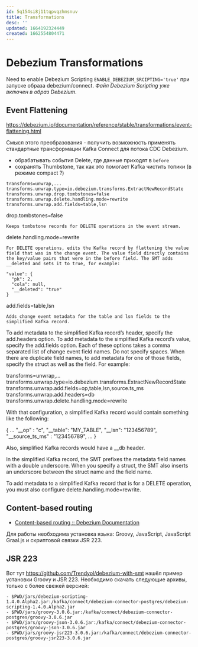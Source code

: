 ```yaml
---
id: 5q154si8j11tqpvqzhmsnuv
title: Transformations
desc: ''
updated: 1664192324449
created: 1662554804471
---
```


# Debezium Transformations

Need to enable Debezium Scripting `ENABLE_DEBEZIUM_SRCIPTING='true'` при запуске образа debezium/connect. _Файл Debezium Scripting уже включен в образ Debezium_.

## Event Flattening

https://debezium.io/documentation/reference/stable/transformations/event-flattening.html

Смысл этого преобразования - получить возможность применять стандартные трансформации Kafka Connect для потока CDC Debezium. 
 
* обрабатывать события Delete, где данные приходят в `before`
* сохранять Thumbstone, так как это помогает Kafka чистить топики (в режиме compact ?)

```
transforms=unwrap,...
transforms.unwrap.type=io.debezium.transforms.ExtractNewRecordState
transforms.unwrap.drop.tombstones=false
transforms.unwrap.delete.handling.mode=rewrite
transforms.unwrap.add.fields=table,lsn
```



drop.tombstones=false

    Keeps tombstone records for DELETE operations in the event stream.
delete.handling.mode=rewrite

    For DELETE operations, edits the Kafka record by flattening the value field that was in the change event. The value field directly contains the key/value pairs that were in the before field. The SMT adds __deleted and sets it to true, for example:

    "value": {
      "pk": 2,
      "cola": null,
      "__deleted": "true"
    }

add.fields=table,lsn

    Adds change event metadata for the table and lsn fields to the simplified Kafka record.



To add metadata to the simplified Kafka record’s header, specify the add.headers option. To add metadata to the simplified Kafka record’s value, specify the add.fields option. Each of these options takes a comma separated list of change event field names. Do not specify spaces. When there are duplicate field names, to add metadata for one of those fields, specify the struct as well as the field. For example:

transforms=unwrap,...
transforms.unwrap.type=io.debezium.transforms.ExtractNewRecordState
transforms.unwrap.add.fields=op,table,lsn,source.ts_ms
transforms.unwrap.add.headers=db
transforms.unwrap.delete.handling.mode=rewrite

With that configuration, a simplified Kafka record would contain something like the following:

{
 ...
	"__op" : "c",
	"__table": "MY_TABLE",
	"__lsn": "123456789",
	"__source_ts_ms" : "123456789",
 ...
}

Also, simplified Kafka records would have a __db header.

In the simplified Kafka record, the SMT prefixes the metadata field names with a double underscore. When you specify a struct, the SMT also inserts an underscore between the struct name and the field name.

To add metadata to a simplified Kafka record that is for a DELETE operation, you must also configure delete.handling.mode=rewrite.

## Content-based routing

* [Content-based routing :: Debezium Documentation](https://debezium.io/documentation/reference/stable/transformations/content-based-routing.html)

Для работы необходима установка языка: Groovy, JavaScript, JavaScript Graal.js и скриптовой связки JSR 223.

## JSR 223

Вот тут https://github.com/Trendyol/debezium-with-smt нашёл пример установки Groovy и JSR 223. Необходимо скачать следующие архивы, только с более свежей версией:

```
- $PWD/jars/debezium-scripting-1.4.0.Alpha2.jar:/kafka/connect/debezium-connector-postgres/debezium-scripting-1.4.0.Alpha2.jar
- $PWD/jars/groovy-3.0.6.jar:/kafka/connect/debezium-connector-postgres/groovy-3.0.6.jar
- $PWD/jars/groovy-json-3.0.6.jar:/kafka/connect/debezium-connector-postgres/groovy-json-3.0.6.jar
- $PWD/jars/groovy-jsr223-3.0.6.jar:/kafka/connect/debezium-connector-postgres/groovy-jsr223-3.0.6.jar
```

